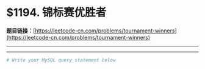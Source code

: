 # $1194. 锦标赛优胜者

**题目链接：**[https://leetcode-cn.com/problems/tournament-winners](https://leetcode-cn.com/problems/tournament-winners)

---

<Cards card="leetcode_1194_tournament-winners"></Cards>

---

```sh
# Write your MySQL query statement below
```